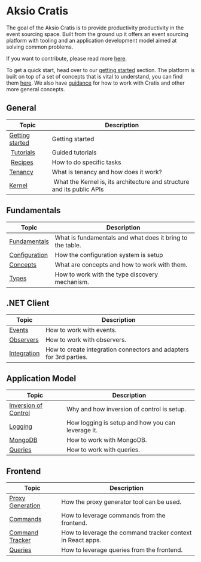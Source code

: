 # Aksio Cratis

The goal of the Aksio Cratis is to provide productivity productivity in the event sourcing space.
Built from the ground up it offers an event sourcing platform with tooling and an application development
model aimed at solving common problems.

If you want to contribute, please read more [here](./contributing.md).

To get a quick start, head over to our [getting started](./getting-started.md) section.
The platform is built on top of a set of concepts that is vital to understand, you can find them [here](./concepts/index.md).
We also have [guidance](./guidance/index.md) for how to work with Cratis and other more general concepts.

## General

| Topic | Description |
| ------- | ----------- |
| [Getting started](./getting-started.md) | Getting started |
| [Tutorials](./tutorials/index.md) | Guided tutorials |
| [Recipes](./recipes/index.md) | How to do specific tasks |
| [Tenancy](./tenancy.md) | What is tenancy and how does it work? |
| [Kernel](./kernel/index.md) | What the Kernel is, its architecture and structure and its public APIs |

## Fundamentals

| Topic | Description |
| ------- | ----------- |
| [Fundamentals](./fundamentals/index.md) | What is fundamentals and what does it bring to the table. |
| [Configuration](./fundamentals/configuration.md) | How the configuration system is setup |
| [Concepts](./fundamentals/concepts.md) | What are concepts and how to work with them. |
| [Types](./fundamentals/types.md) | How to work with the type discovery mechanism. |

## .NET Client

| Topic | Description |
| ------- | ----------- |
| [Events](./clients/dotnet/events/events.md) | How to work with events. |
| [Observers](./clients/dotnet/events/observers.md) | How to work with observers. |
| [Integration](./clients/dotnet/integration/integration.md) | How to create integration connectors and adapters for 3rd parties. |

## Application Model

| Topic | Description |
| ------- | ----------- |
| [Inversion of Control](./application-model/ioc.md) | Why and how inversion of control is setup. |
| [Logging](./application-model/logging.md) | How logging is setup and how you can leverage it. |
| [MongoDB](./application-model/mongodb.md) | How to work with MongoDB. |
| [Queries](./application-model/cqrs/queries.md) | How to work with queries. |

## Frontend

| Topic | Description |
| ----- | ----------- |
| [Proxy Generation](./application-model/frontend/cqrs/proxy-generation.md) | How the proxy generator tool can be used. |
| [Commands](./application-model/frontend/cqrs/commands.md) | How to leverage commands from the frontend. |
| [Command Tracker](./application-model/frontend/cqrs/command-tracker.md) | How to leverage the command tracker context in React apps. |
| [Queries](./application-model/frontend/cqrs/queries.md) | How to leverage queries from the frontend. |
